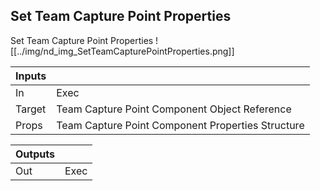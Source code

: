 ## Set Team Capture Point Properties
Set Team Capture Point Properties
![[../img/nd_img_SetTeamCapturePointProperties.png]]

|Inputs||
|--|--|
| In | Exec |
| Target | Team Capture Point Component Object Reference |
| Props | Team Capture Point Component Properties Structure |

|Outputs||
|--|--|
| Out | Exec |
